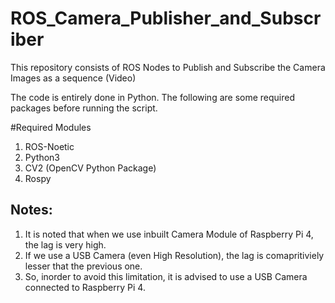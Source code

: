# ROS_Camera_Publisher_and_Subscriber

This repository consists of ROS Nodes to Publish and Subscribe the Camera Images as a sequence (Video)

The code is entirely done in Python. The following are some required packages before running the script.

#Required Modules

1. ROS-Noetic
2. Python3
3. CV2 (OpenCV Python Package)
4. Rospy

## Notes:

1. It is noted that when we use inbuilt Camera Module of Raspberry Pi 4, the lag is very high.
2. If we use a USB Camera (even High Resolution), the lag is comapritiviely lesser that the previous one.
3. So, inorder to avoid this limitation, it is advised to use a USB Camera connected to Raspberry Pi 4.
